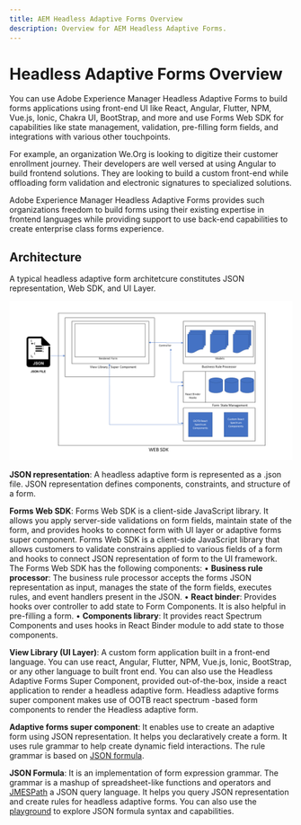 ```yaml
---
title: AEM Headless Adaptive Forms Overview
description: Overview for AEM Headless Adaptive Forms.
---
```


# Headless Adaptive Forms Overview

You can use Adobe Experience Manager Headless Adaptive Forms to build forms applications using front-end UI like React, Angular, Flutter, NPM, Vue.js, Ionic, Chakra UI, BootStrap, and more and use Forms Web SDK for capabilities like state management, validation, pre-filling form fields, and integrations with various other touchpoints.

For example, an organization We.Org is looking to digitize their customer enrollment journey. Their developers are well versed at using Angular to build frontend solutions. They are looking to build a custom front-end while offloading form validation and electronic signatures to specialized solutions.

Adobe Experience Manager Headless Adaptive Forms provides such organizations freedom to build forms using their existing expertise in frontend languages while providing support to use back-end capabilities to create enterprise class forms experience.

## Architecture

A typical headless adaptive form architetcure constitutes JSON representation, Web SDK, and UI Layer.

![Architecture](/help/assets/architecture.png)

**JSON representation**: A headless adaptive form is represented as a .json file. JSON representation defines components, constraints, and structure of a form.

**Forms Web SDK**: Forms Web SDK is a client-side JavaScript library. It allows you apply server-side validations on form fields, maintain state of the form, and provides hooks to connect form with UI layer or adaptive forms super component. Forms Web SDK is a client-side JavaScript library that allows customers to validate constrains applied to various fields of a form and hooks to connect JSON representation of form to the UI framework.  The Forms Web SDK has the following components:
• **Business rule processor**: The business rule processor accepts the forms JSON representation as input, manages the state of the form fields, executes rules, and event handlers present in the JSON.
• **React binder**: Provides hooks over controller to add state to Form Components. It is also helpful in pre-filling a form.
• **Components library**: It provides react Spectrum Components and uses hooks in React Binder module to add state to those components.

**View Library (UI Layer)**: A custom form application built in a front-end language. You can use react, Angular, Flutter, NPM, Vue.js, Ionic, BootStrap, or any other language to built front end. You can also use the Headless Adaptive Forms Super Component, provided out-of-the-box, inside a react application to render a headless adaptive form. Headless adaptive forms super component makes use of OOTB react spectrum -based form components to render the Headless adaptive form.

**Adaptive forms super component**: It enables use to create an adaptive form using JSON representation. It helps you declaratively create a form. It uses rule grammar to help create dynamic field interactions. The rule grammar is based on [JSON formula](http://github.com/adobe/json-formula/).  

**JSON Formula**: It is an implementation of form expression grammar. The grammar is a mashup of spreadsheet-like functions and operators and [JMESPath](https://jmespath.org/) a JSON query language.  It helps you query JSON representation and create rules for headless adaptive forms.  You can also use the [playground](https://opensource.adobe.com/json-formula/dist/index.html) to explore JSON formula syntax and capabilities.  

<!--
This is the landing page of the user guide. It should be the first list item in the TOC.md file.

See other user landing pages to get ideas.
-->
